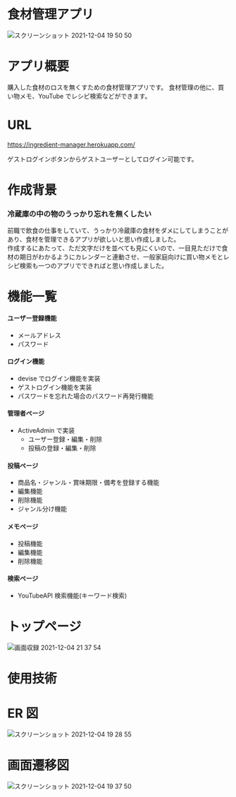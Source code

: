 # 食材管理アプリ

![スクリーンショット 2021-12-04 19 50 50](https://user-images.githubusercontent.com/78095577/144706808-8b93d4ca-ca08-4387-a449-e613fd2057a4.png)

# アプリ概要

購入した食材のロスを無くすための食材管理アプリです。
食材管理の他に、買い物メモ、YouTube でレシピ検索などができます。

# URL

https://ingredient-manager.herokuapp.com/

ゲストログインボタンからゲストユーザーとしてログイン可能です。

# 作成背景

### 冷蔵庫の中の物のうっかり忘れを無くしたい

前職で飲食の仕事をしていて、うっかり冷蔵庫の食材をダメにしてしまうことがあり、食材を管理できるアプリが欲しいと思い作成しました。  
作成するにあたって、ただ文字だけを並べても見にくいので、一目見ただけで食材の期日がわかるようにカレンダーと連動させ、一般家庭向けに買い物メモとレシピ検索も一つのアプリでできればと思い作成しました。

# 機能一覧

#### ユーザー登録機能

- メールアドレス
- パスワード

#### ログイン機能

- devise でログイン機能を実装
- ゲストログイン機能を実装
- パスワードを忘れた場合のパスワード再発行機能

#### 管理者ページ

- ActiveAdmin で実装
  - ユーザー登録・編集・削除
  - 投稿の登録・編集・削除

#### 投稿ページ

- 商品名・ジャンル・賞味期限・備考を登録する機能
- 編集機能
- 削除機能
- ジャンル分け機能

#### メモページ

- 投稿機能
- 編集機能
- 削除機能

#### 検索ページ

- YouTubeAPI 検索機能(キーワード検索)

# トップページ

![画面収録 2021-12-04 21 37 54](https://user-images.githubusercontent.com/78095577/144709810-ec3a72bf-8716-4347-a526-efd40ebef98b.gif)

# 使用技術

# ER 図

![スクリーンショット 2021-12-04 19 28 55](https://user-images.githubusercontent.com/78095577/144706410-0b400f5a-8431-4a3f-ba17-7eb292948b9a.png)

# 画面遷移図

![スクリーンショット 2021-12-04 19 37 50](https://user-images.githubusercontent.com/78095577/144706486-6320aad2-a99d-4a50-95df-0bb4b36e3ad9.png)
